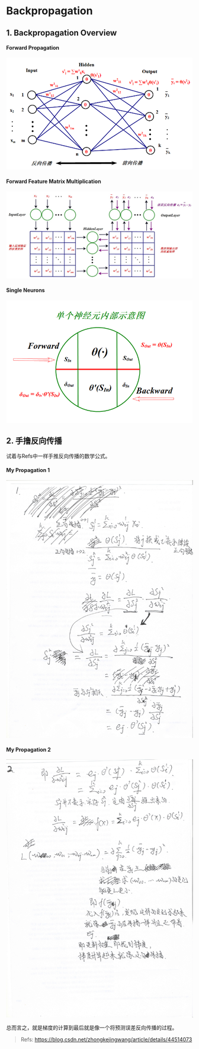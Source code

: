 # Backpropagation

## 1. Backpropagation Overview
#### Forward Propagation
![Forward Propagation](https://raw.githubusercontent.com/phoenixtomax/phoenixtomax.github.io/master/Res/BP2.jpg)

#### Forward Feature Matrix Multiplication
![Forward Feature Matrix Multiplication](https://raw.githubusercontent.com/phoenixtomax/phoenixtomax.github.io/master/Res/BP1.jpg)

#### Single Neurons
![Single Neurons](https://raw.githubusercontent.com/phoenixtomax/phoenixtomax.github.io/master/Res/BP3.jpg)

## 2. 手撸反向传播

试着与Refs中一样手推反向传播的数学公式。

#### My Propagation 1
![My Propagation 1](https://raw.githubusercontent.com/phoenixtomax/phoenixtomax.github.io/master/Res/MY_BP1.jpg)

#### My Propagation 2
![My Propagation 2](https://raw.githubusercontent.com/phoenixtomax/phoenixtomax.github.io/master/Res/MY_BP2.jpg)

总而言之，就是梯度的计算到最后就是像一个将预测误差反向传播的过程。

> Refs: https://blog.csdn.net/zhongkejingwang/article/details/44514073
